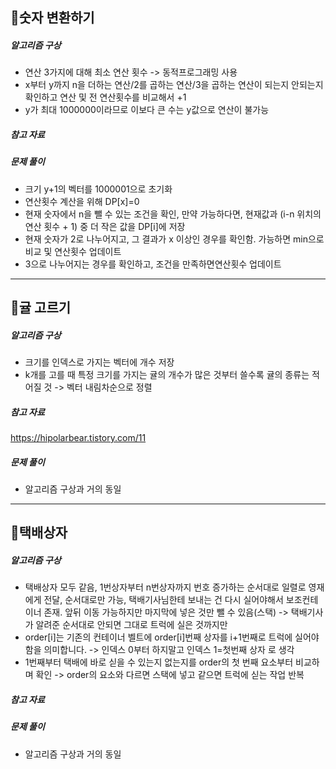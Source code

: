 ## 📝숫자 변환하기
##### 알고리즘 구상
- 연산 3가지에 대해 최소 연산 횟수 -> 동적프로그래밍 사용
- x부터 y까지 n을 더하는 연산/2를 곱하는 연산/3을 곱하는 연산이 되는지 안되는지 확인하고 연산 및 전 연산횟수를 비교해서 +1
- y가 최대 1000000이라므로 이보다 큰 수는 y값으로 연산이 불가능

##### 참고 자료

##### 문제 풀이
- 크기 y+1의 벡터를 1000001으로 초기화
- 연산횟수 계산을 위해 DP[x]=0
- 현재 숫자에서 n을 뺄 수 있는 조건을 확인, 만약 가능하다면, 현재값과 (i-n 위치의 연산 횟수 + 1) 중 더 작은 값을 DP[i]에 저장
- 현재 숫자가 2로 나누어지고, 그 결과가 x 이상인 경우를 확인함. 가능하면 min으로 비교 및 연산횟수 업데이트
- 3으로 나누어지는 경우를 확인하고, 조건을 만족하면연산횟수 업데이트

---

## 📝귤 고르기
##### 알고리즘 구상
- 크기를 인덱스로 가지는 벡터에 개수 저장
- k개를 고를 때 특정 크기를 가지는 귤의 개수가 많은 것부터 쓸수록 귤의 종류는 적어질 것 -> 벡터 내림차순으로 정렬

##### 참고 자료
https://hipolarbear.tistory.com/11 

##### 문제 풀이
- 알고리즘 구상과 거의 동일

---

## 📝택배상자
##### 알고리즘 구상
- 택배상자 모두 같음, 1번상자부터 n번상자까지 번호 증가하는 순서대로 일렬로 영재에게 전달, 순서대로만 가능, 택배기사님한테 보내는 건 다시 실어야해서 보조컨테이너 존재. 앞뒤 이동 가능하지만 마지막에 넣은 것만 뺄 수 있음(스택) -> 택배기사가 알려준 순서대로 안되면 그대로 트럭에 실은 것까지만
- order[i]는 기존의 컨테이너 벨트에 order[i]번째 상자를 i+1번째로 트럭에 실어야 함을 의미합니다. -> 인덱스 0부터 하지말고 인덱스 1=첫번째 상자 로 생각
- 1번째부터 택배에 바로 싣을 수 있는지 없는지를 order의 첫 번째 요소부터 비교하며 확인 -> order의 요소와 다르면 스택에 넣고 같으면 트럭에 싣는 작업 반복

##### 참고 자료

##### 문제 풀이
- 알고리즘 구상과 거의 동일
